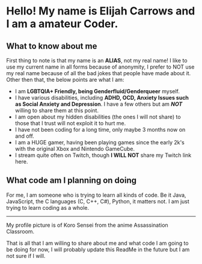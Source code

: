 # Hello! My name is Elijah Carrows and I am a amateur Coder.

## What to know about me

First thing to note is that my name is an **ALIAS**, not my real name! I like to use my current name in all forms because of anonymity, I prefer to NOT use my real name because of all the bad jokes that people have made about it. Other then that, the below points are what I am:

- I am **LGBTQIA+ Friendly, being Genderfluid/Genderqueer** myself.
- I have various disabilities, including **ADHD, OCD, Anxiety Issues such as Social Anxiety and Depression**. I have a few others but am ***NOT*** willing to share them at this point.
- I am open about my hidden disabilities (the ones I will not share) to those that I trust will not exploit it to hurt me.
- I have not been coding for a long time, only maybe 3 months now on and off.
- I am a HUGE gamer, having been playing games since the early 2k's with the original Xbox and Nintendo GameCube. 
- I stream quite often on Twitch, though **I WILL NOT** share my Twitch link here.

## What code am I planning on doing

For me, I am someone who is trying to learn all kinds of code. Be it Java, JavaScript, the C languages (C, C++, C#), Python, it matters not. I am just trying to learn coding as a whole. 

---

My profile picture is of Koro Sensei from the anime Assassination Classroom.

That is all that I am willing to share about me and what code I am going to be doing for now, I will probably update this ReadMe in the future but I am not sure if I will.
